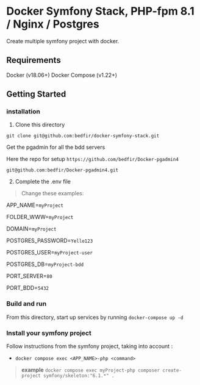 # Docker Symfony Stack,  PHP-fpm 8.1 / Nginx / Postgres

Create multiple symfony project with docker.
## Requirements
Docker (v18.06+)
Docker Compose (v1.22+)

## Getting Started

### installation

1. Clone this directory

`git clone git@github.com:bedfir/docker-symfony-stack.git`

Get the pgadmin for all the bdd servers

Here the repo for setup `https://github.com/bedfir/Docker-pgadmin4`

`git@github.com:bedfir/Docker-pgadmin4.git`


2. Complete the .env file

> Change these examples: 

APP_NAME=`myProject`

FOLDER_WWW=`myProject` 

DOMAIN=`myProject`

POSTGRES_PASSWORD=`Yello123`

POSTGRES_USER=`myProject-user`

POSTGRES_DB=`myProject-bdd`

PORT_SERVER=`80`

PORT_BDD=`5432`

### Build and run

From this directory, start up services by running `docker-compose up -d`

### Install your symfony project

Follow instructions from the symfony project, taking into account :

* `docker compose exec <APP_NAME>-php <command>`
> **example** `docker compose exec myProject-php composer create-project symfony/skeleton:"6.1.*" .`
